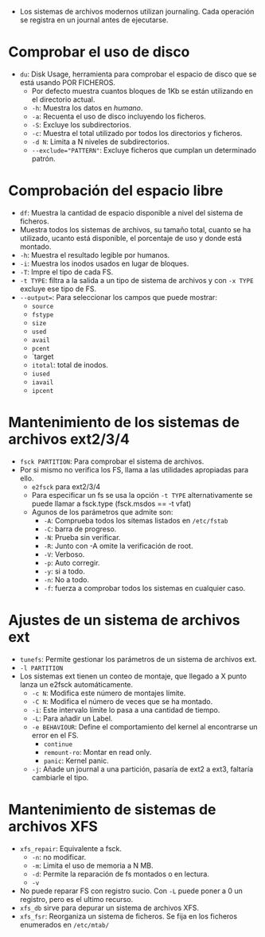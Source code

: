 * Los sistemas de archivos modernos utilizan journaling. Cada operación se registra en un journal antes de ejecutarse.

# Comprobar el uso de disco
* `du`: Disk Usage, herramienta para comprobar el espacio de disco que se está usando POR FICHEROS.
  * Por defecto muestra cuantos bloques de 1Kb se están utilizando en el directorio actual.
  * `-h`: Muestra los datos en _humano_.
  * `-a`: Recuenta el uso de disco incluyendo los ficheros.
  * `-S`: Excluye los subdirectorios.
  * `-c`: Muestra el total utilizado por todos los directorios y ficheros.
  * `-d N`: Limita a N niveles de subdirectorios.
  * `--exclude="PATTERN"`: Excluye ficheros que cumplan un determinado patrón.

# Comprobación del espacio libre
* `df`: Muestra la cantidad de espacio disponible a nivel del sistema de ficheros.
* Muestra todos los sistemas de archivos, su tamaño total, cuanto se ha utilizado, ucanto está disponible, el porcentaje de uso y donde está montado.
* `-h`: Muestra el resultado legible por humanos.
* `-i`: Muestra los inodos usados en lugar de bloques.
* `-T`: Impre el tipo de cada FS.
* `-t TYPE`: filtra a la salida a un tipo de sistema de archivos y con `-x TYPE` excluye ese tipo de FS.
* `--output=`: Para seleccionar los campos que puede mostrar:
  * `source`
  * `fstype`
  * `size`
  * `used`
  * `avail`
  * `pcent`
  * `target
  * `itotal`: total de inodos.
  * `iused`
  * `iavail`
  * `ipcent`
# Mantenimiento de los sistemas de archivos ext2/3/4
* `fsck PARTITION`: Para comprobar el sistema de archivos.
* Por si mismo no verifica los FS, llama a las utilidades apropiadas para ello.
  * `e2fsck` para ext2/3/4 
  * Para especificar un fs se usa la opción `-t TYPE` alternativamente se puede llamar a fsck.type (fsck.msdos == -t vfat) 
  * Agunos de los parámetros que admite son:
    * `-A`: Comprueba todos los sitemas listados en `/etc/fstab` 
    * `-C`: barra de progreso.
    * `-N`: Prueba sin verificar.
    * `-R`: Junto con -A omite la verificación de root.
    * `-V`: Verboso.
    * `-p`: Auto corregir.
    * `-y`: si a todo.
    * `-n`: No a todo.
    * `-f`: fuerza a comprobar todos los sistemas en cualquier caso.

# Ajustes de un sistema de archivos ext
* `tunefs`: Permite gestionar los parámetros de un sistema de archivos ext.
* `-l PARTITION`
* Los sistemas ext tienen un conteo de montaje, que llegado a X punto lanza un e2fsck automáticamente.
  * `-c N`: Modifica este número de montajes límite.
  * `-C N`: Modifica el número de veces que se ha montado. 
  * `-i`: Este intervalo límite lo pasa a una cantidad de tiempo.
  * `-L`: Para añadir un Label.
  * `-e BEHAVIOUR`: Define el comportamiento del kernel al encontrarse un error en el FS.
    * `continue`
    * `remount-ro`: Montar en read only.
    * `panic`: Kernel panic.
  * `-j`: Añade un journal a una partición, pasaría de ext2 a ext3, faltaría cambiarle el tipo.

# Mantenimiento de sistemas de archivos XFS
* `xfs_repair`: Equivalente a fsck.
  * `-n`: no modificar.
  * `-m`: Limita el uso de memoria a N MB.
  * `-d`: Permite la reparación de fs montados o en lectura.
  * `-v`
* No puede reparar FS con registro sucio. Con `-L` puede poner a 0 un registro, pero es el ultimo recurso.
* `xfs_db` sirve para depurar un sistema de archivos XFS.
* `xfs_fsr`: Reorganiza un sistema de ficheros. Se fija en los ficheros enumerados en `/etc/mtab/`
